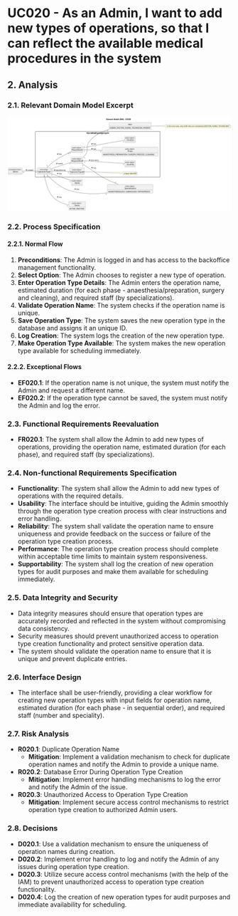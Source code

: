 # UC020 - As an Admin, I want to add new types of operations, so that I can reflect the available medical procedures in the system

## 2. Analysis

### 2.1. Relevant Domain Model Excerpt

![UC020 - Domain Model](svg/uc020-domain-model.svg)

### 2.2. Process Specification

#### 2.2.1. Normal Flow

1. **Preconditions**: The Admin is logged in and has access to the backoffice management functionality.
2. **Select Option**: The Admin chooses to register a new type of operation.
3. **Enter Operation Type Details**: The Admin enters the operation name, estimated duration (for each phase - anaesthesia/preparation, surgery and cleaning), and required staff (by specializations).
4. **Validate Operation Name**: The system checks if the operation name is unique.
5. **Save Operation Type**: The system saves the new operation type in the database and assigns it an unique ID.
6. **Log Creation**: The system logs the creation of the new operation type.
7. **Make Operation Type Available**: The system makes the new operation type available for scheduling immediately.

#### 2.2.2. Exceptional Flows

- **EF020.1**: If the operation name is not unique, the system must notify the Admin and request a different name.
- **EF020.2**: If the operation type cannot be saved, the system must notify the Admin and log the error.

### 2.3. Functional Requirements Reevaluation

- **FR020.1**: The system shall allow the Admin to add new types of operations, providing the operation name, estimated duration (for each phase), and required staff (by specializations).

### 2.4. Non-functional Requirements Specification

- **Functionality**: The system shall allow the Admin to add new types of operations with the required details.
- **Usability**: The interface should be intuitive, guiding the Admin smoothly through the operation type creation process with clear instructions and error handling.
- **Reliability**: The system shall validate the operation name to ensure uniqueness and provide feedback on the success or failure of the operation type creation process.
- **Performance**: The operation type creation process should complete within acceptable time limits to maintain system responsiveness.
- **Supportability**: The system shall log the creation of new operation types for audit purposes and make them available for scheduling immediately.

### 2.5. Data Integrity and Security

- Data integrity measures should ensure that operation types are accurately recorded and reflected in the system without compromising data consistency.
- Security measures should prevent unauthorized access to operation type creation functionality and protect sensitive operation data.
- The system should validate the operation name to ensure that it is unique and prevent duplicate entries.

### 2.6. Interface Design

- The interface shall be user-friendly, providing a clear workflow for creating new operation types with input fields for operation name, estimated duration (for each phase - in sequential order), and required staff (number and speciality).

### 2.7. Risk Analysis

- **R020.1**: Duplicate Operation Name
  - **Mitigation**: Implement a validation mechanism to check for duplicate operation names and notify the Admin to provide a unique name.
- **R020.2**: Database Error During Operation Type Creation
  - **Mitigation**: Implement error handling mechanisms to log the error and notify the Admin of the issue.
- **R020.3**: Unauthorized Access to Operation Type Creation
  - **Mitigation**: Implement secure access control mechanisms to restrict operation type creation to authorized Admin users.

### 2.8. Decisions

- **D020.1**: Use a validation mechanism to ensure the uniqueness of operation names during creation.
- **D020.2**: Implement error handling to log and notify the Admin of any issues during operation type creation.
- **D020.3**: Utilize secure access control mechanisms (with the help of the IAM) to prevent unauthorized access to operation type creation functionality.
- **D020.4**: Log the creation of new operation types for audit purposes and immediate availability for scheduling.
